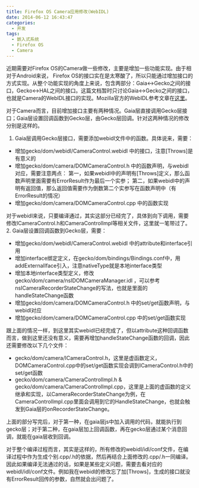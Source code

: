 ```yaml
---
title: Firefox OS Camera应用修改(WebIDL)
date: 2014-06-12 16:43:47
categories:
  - 开发
tags:
  - 嵌入式系统
  - Firefox OS
  - Camera
---
```

近期需要对Firefox OS的Camera做一些修改，主要是增加一些功能实现。由于相对于Android来说， Firefox OS的接口实在是太寒酸了，所以只能通过增加接口的方式实现。从整个功能实现的角度上来说，包含两部分：Gaia<->Gecko之间的接口，Gecko<->HAL之间的接口。这篇文档暂时只讨论Gaia<->Gecko之间的接口，也就是Camera的WebIDL接口的实现。Mozilla官方的WebIDL参考文章在[这里](https://developer.mozilla.org/zh-CN/docs/Mozilla/WebIDL_bindings)。

对于Camera而言，目前增加接口主要有两种情况。Gaia层直接调用Gecko层接口；Gaia层设置回调函数到Gecko层，由Gecko层回调。针对这两种情况的修改分别是这样的。

1. Gaia层调用Gecko层接口，需要添加webidl文件中的函数。具体说来，需要：
  * 增加gecko/dom/webidl/CameraControl.webidl 中的接口，注意[Throws]是有意义的
  * 增加gecko/dom/camera/DOMCameraControl.h 中的函数声明，与webidl对应，需要注意两点：
    第一，如果webidl中的声明有[Throws]定义，那么函数声明里面需要有ErrorResult作为最后一个实参；
    第二，如果webidl中的声明有返回值，那么返回值需要作为倒数第二个实参写在函数声明中（有ErrorResult的情况）
  * 增加gecko/dom/camera/DOMCameraControl.cpp 中的函数实现

  对于webidl来说，只要编译通过，其实这部分已经完了，具体到向下调用，需要修改ICameraControl.h和CameraControlImpl等相关文件，这里就一笔带过了。
2. Gaia层设置回调函数到Gecko层，需要：
  * 增加gecko/dom/webidl/CameraControl.webidl 中的attribute和interface引用
  * 增加interface绑定定义，在gecko/dom/bindings/Bindings.conf中，用addExternalIface引入，注意nativeType就是本地interface类型
  * 增加本地interface类型定义，修改gecko/dom/camera/nsIDOMCameraManager.idl ，可以参考nsICameraRecorderStateChange的写法，也就是里面的handleStateChange函数
  * 增加gecko/dom/camera/DOMCameraControl.h 中的set/get函数声明，与webidl对应
  * 增加gecko/dom/camera/DOMCameraControl.cpp 中的set/get函数实现

  跟上面的情况一样，到这里其实webidl已经完成了，但以attribute这种回调函数而言，做到这里还没有意义，需要再增加handleStateChange函数的回调，因此还需要修改以下几个文件：
  * gecko/dom/camera/ICameraControl.h，这里是虚函数定义，DOMCameraControl.cpp中的set/get函数实现会调到ICameraControl.h中的set/get函数
  * gecko/dom/camera/CameraControlImpl.h & gecko/dom/camera/CameraControlImpl.cpp，这里是上面的虚函数的定义继承和实现，以CameraRecorderStateChange为例，在CameraControlImpl.cpp里面会调用到它的HandleStateChange，也就会触发到Gaia层的onRecorderStateChange。

上面的部分写完后，对于第一种，在gaia层js中加入调用的代码，就能执行到gecko层；对于第二种，在gaia层加上回调函数，再在gecko层通过某个消息回调，就能在gaia层收到回调。

对于整个编译过程而言，其实是这样的，所有修改的webidl/idl/conf文件，在编译过程中作为生成个别.cpp/.h的依据，然后再结合上面修改的.cpp/.h一同编译。因此如果编译无法通过的话，如果是某些定义问题，需要去看对应的webidl/idl/conf文件。例如我在webidl的修改忘了加[Throws]，生成的接口就没有ErrorResult回传的参数，自然就会出问题了。
